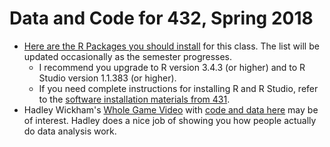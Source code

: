 # Data and Code for 432, Spring 2018

- [Here are the R Packages you should install](https://github.com/THOMASELOVE/432-2018/blob/master/data-and-code/PACKAGES.MD) for this class. The list will be updated occasionally as the semester progresses.
    - I recommend you upgrade to R version 3.4.3 (or higher) and to R Studio version 1.1.383 (or higher).
    - If you need complete instructions for installing R and R Studio, refer to the [software installation materials from 431](https://github.com/THOMASELOVE/431/blob/master/software-installation-431.md).
- Hadley Wickham's [Whole Game Video](https://youtu.be/go5Au01Jrvs) with [code and data here](https://github.com/hadley/building-permits) may be of interest. Hadley does a nice job of showing you how people actually do data analysis work.
